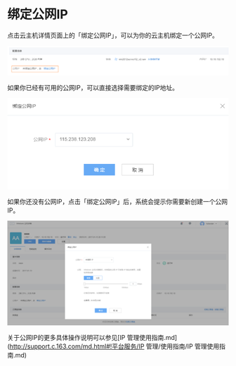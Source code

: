 # 绑定公网IP

点击云主机详情页面上的「绑定公网IP」，可以为你的云主机绑定一个公网IP。

![](../image/Win主机_使用指南_绑定公网IP1.png)

如果你已经有可用的公网IP，可以直接选择需要绑定的IP地址。

![](../image/Win主机_使用指南_绑定公网IP2.png)

如果你还没有公网IP，点击「绑定公网IP」后，系统会提示你需要新创建一个公网IP。

![](../image/Win主机_使用指南_绑定公网IP3.png)

关于公网IP的更多具体操作说明可以参见[IP 管理使用指南.md](http://support.c.163.com/md.html#!平台服务/IP 管理/使用指南/IP 管理使用指南.md)

